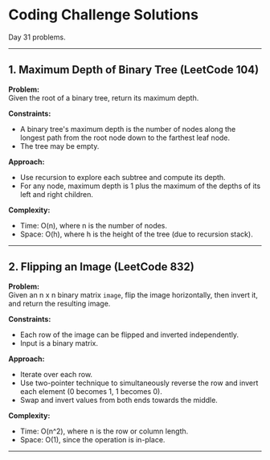 # Coding Challenge Solutions

Day 31 problems.

---

## 1. Maximum Depth of Binary Tree (LeetCode 104)

**Problem:**  
Given the root of a binary tree, return its maximum depth.

**Constraints:**  
- A binary tree's maximum depth is the number of nodes along the longest path from the root node down to the farthest leaf node.
- The tree may be empty.

**Approach:**  
- Use recursion to explore each subtree and compute its depth.
- For any node, maximum depth is 1 plus the maximum of the depths of its left and right children.

**Complexity:**  
- Time: O(n), where n is the number of nodes.
- Space: O(h), where h is the height of the tree (due to recursion stack).

---

## 2. Flipping an Image (LeetCode 832)

**Problem:**  
Given an n x n binary matrix `image`, flip the image horizontally, then invert it, and return the resulting image.

**Constraints:**  
- Each row of the image can be flipped and inverted independently.
- Input is a binary matrix.

**Approach:**  
- Iterate over each row.
- Use two-pointer technique to simultaneously reverse the row and invert each element (0 becomes 1, 1 becomes 0).
- Swap and invert values from both ends towards the middle.

**Complexity:**  
- Time: O(n^2), where n is the row or column length.
- Space: O(1), since the operation is in-place.

---
